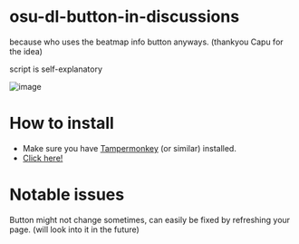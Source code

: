 # osu-dl-button-in-discussions
because who uses the beatmap info button anyways. (thankyou Capu for the idea)

script is self-explanatory

![image](https://user-images.githubusercontent.com/62819481/156892476-37132a3b-b5ed-45ad-99c3-2c3851f45a98.png)


# How to install
- Make sure you have [Tampermonkey](https://chrome.google.com/webstore/detail/tampermonkey/dhdgffkkebhmkfjojejmpbldmpobfkfo?hl=en) (or similar) installed.
- [Click here!](https://github.com/Hiviexd/osu-dl-button-in-discussions/raw/main/script.user.js)

# Notable issues
Button might not change sometimes, can easily be fixed by refreshing your page. (will look into it in the future)
